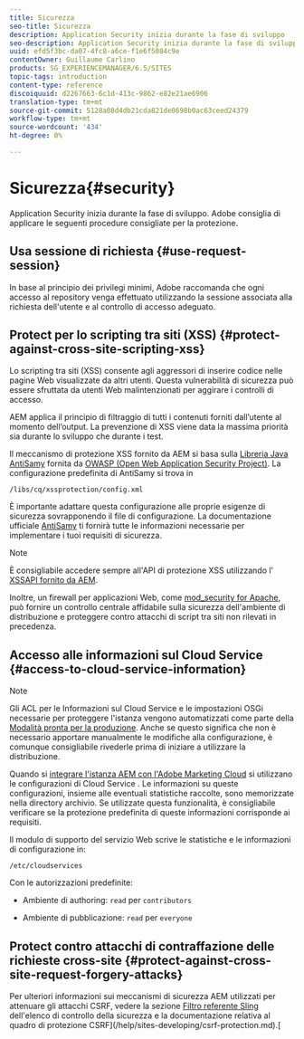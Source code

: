 ```yaml
---
title: Sicurezza
seo-title: Sicurezza
description: Application Security inizia durante la fase di sviluppo
seo-description: Application Security inizia durante la fase di sviluppo
uuid: efd5f3bc-da07-4fc8-a6ce-f1e6f5084c9e
contentOwner: Guillaume Carlino
products: SG_EXPERIENCEMANAGER/6.5/SITES
topic-tags: introduction
content-type: reference
discoiquuid: d2267663-6c1d-413c-9862-e82e21ae6906
translation-type: tm+mt
source-git-commit: 5128a08d4db21cda821de0698b0ac63ceed24379
workflow-type: tm+mt
source-wordcount: '434'
ht-degree: 0%

---
```



# Sicurezza{#security}

Application Security inizia durante la fase di sviluppo.  Adobe consiglia di applicare le seguenti procedure consigliate per la protezione.

## Usa sessione di richiesta {#use-request-session}

In base al principio dei privilegi minimi,  Adobe raccomanda che ogni accesso al repository venga effettuato utilizzando la sessione associata alla richiesta dell&#39;utente e al controllo di accesso adeguato.

## Protect per lo scripting tra siti (XSS) {#protect-against-cross-site-scripting-xss}

Lo scripting tra siti (XSS) consente agli aggressori di inserire codice nelle pagine Web visualizzate da altri utenti. Questa vulnerabilità di sicurezza può essere sfruttata da utenti Web malintenzionati per aggirare i controlli di accesso.

AEM applica il principio di filtraggio di tutti i contenuti forniti dall’utente al momento dell’output. La prevenzione di XSS viene data la massima priorità sia durante lo sviluppo che durante i test.

Il meccanismo di protezione XSS fornito da AEM si basa sulla [Libreria Java AntiSamy](https://www.owasp.org/index.php/Category:OWASP_AntiSamy_Project) fornita da [OWASP (Open Web Application Security Project)](https://www.owasp.org/). La configurazione predefinita di AntiSamy si trova in

`/libs/cq/xssprotection/config.xml`

È importante adattare questa configurazione alle proprie esigenze di sicurezza sovrapponendo il file di configurazione. La documentazione ufficiale [AntiSamy](https://www.owasp.org/index.php/Category:OWASP_AntiSamy_Project) ti fornirà tutte le informazioni necessarie per implementare i tuoi requisiti di sicurezza.

>[!NOTE]
>
>È consigliabile accedere sempre all&#39;API di protezione XSS utilizzando l&#39; [XSSAPI fornito da AEM](https://helpx.adobe.com/experience-manager/6-5/sites/developing/using/reference-materials/javadoc/com/adobe/granite/xss/XSSAPI.html).

Inoltre, un firewall per applicazioni Web, come [mod_security for Apache](https://www.modsecurity.org), può fornire un controllo centrale affidabile sulla sicurezza dell&#39;ambiente di distribuzione e proteggere contro attacchi di script tra siti non rilevati in precedenza.

## Accesso alle informazioni sul Cloud Service {#access-to-cloud-service-information}

>[!NOTE]
>
>Gli ACL per le Informazioni sul Cloud Service e le impostazioni OSGi necessarie per proteggere l&#39;istanza vengono automatizzati come parte della [Modalità pronta per la produzione](/help/sites-administering/production-ready.md). Anche se questo significa che non è necessario apportare manualmente le modifiche alla configurazione, è comunque consigliabile rivederle prima di iniziare a utilizzare la distribuzione.

Quando si [integrare l&#39;istanza AEM con l&#39;Adobe Marketing Cloud](/help/sites-administering/marketing-cloud.md) si utilizzano le configurazioni di Cloud Service [](/help/sites-developing/extending-cloud-config.md). Le informazioni su queste configurazioni, insieme alle eventuali statistiche raccolte, sono memorizzate nella directory archivio. Se utilizzate questa funzionalità, è consigliabile verificare se la protezione predefinita di queste informazioni corrisponde ai requisiti.

Il modulo di supporto del servizio Web scrive le statistiche e le informazioni di configurazione in:

`/etc/cloudservices`

Con le autorizzazioni predefinite:

* Ambiente di authoring: `read` per `contributors`

* Ambiente di pubblicazione: `read` per `everyone`

## Protect contro attacchi di contraffazione delle richieste cross-site {#protect-against-cross-site-request-forgery-attacks}

Per ulteriori informazioni sui meccanismi di sicurezza AEM utilizzati per attenuare gli attacchi CSRF, vedere la sezione [Filtro referente Sling](/help/sites-administering/security-checklist.md#protect-against-cross-site-request-forgery) dell&#39;elenco di controllo della sicurezza e la documentazione relativa al quadro di protezione CSRF](/help/sites-developing/csrf-protection.md).[